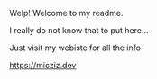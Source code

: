 Welp! Welcome to my readme.

I really do not know that to put here...

Just visit my webiste for all the info

https://micziz.dev
